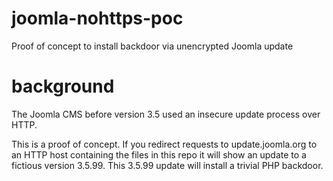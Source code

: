 # joomla-nohttps-poc
Proof of concept to install backdoor via unencrypted Joomla update

# background

The Joomla CMS before version 3.5 used an insecure update process over HTTP.

This is a proof of concept. If you redirect requests to update.joomla.org to an
HTTP host containing the files in this repo it will show an update to a fictious
version 3.5.99. This 3.5.99 update will install a trivial PHP backdoor.

